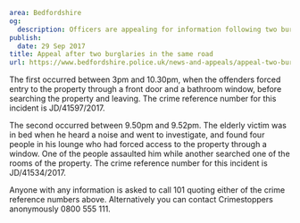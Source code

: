 ```yaml
area: Bedfordshire
og:
  description: Officers are appealing for information following two burglaries in Stanley Close in Pulloxhill on Wednesday (27 September).
publish:
  date: 29 Sep 2017
title: Appeal after two burglaries in the same road
url: https://www.bedfordshire.police.uk/news-and-appeals/appeal-two-burglaries
```

The first occurred between 3pm and 10.30pm, when the offenders forced entry to the property through a front door and a bathroom window, before searching the property and leaving. The crime reference number for this incident is JD/41597/2017.

The second occurred between 9.50pm and 9.52pm. The elderly victim was in bed when he heard a noise and went to investigate, and found four people in his lounge who had forced access to the property through a window. One of the people assaulted him while another searched one of the rooms of the property. The crime reference number for this incident is JD/41534/2017.

Anyone with any information is asked to call 101 quoting either of the crime reference numbers above. Alternatively you can contact Crimestoppers anonymously 0800 555 111.
